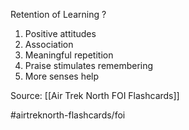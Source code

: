 Retention of Learning
?
1. Positive attitudes
2. Association
3. Meaningful repetition
4. Praise stimulates remembering
5. More senses help


Source: [[Air Trek North FOI Flashcards]]

#airtreknorth-flashcards/foi